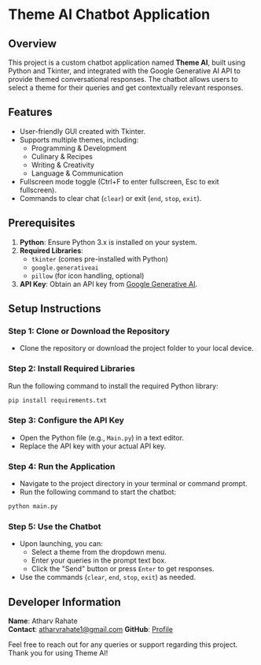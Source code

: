 # Theme AI Chatbot Application

## Overview
This project is a custom chatbot application named **Theme AI**, built using Python and Tkinter, and integrated with the Google Generative AI API to provide themed conversational responses. The chatbot allows users to select a theme for their queries and get contextually relevant responses.

## Features
- User-friendly GUI created with Tkinter.
- Supports multiple themes, including:
  - Programming & Development
  - Culinary & Recipes
  - Writing & Creativity
  - Language & Communication
- Fullscreen mode toggle (Ctrl+F to enter fullscreen, Esc to exit fullscreen).
- Commands to clear chat (`clear`) or exit (`end`, `stop`, `exit`).

## Prerequisites
1. **Python**: Ensure Python 3.x is installed on your system.
2. **Required Libraries**:
   - `tkinter` (comes pre-installed with Python)
   - `google.generativeai`
   - `pillow` (for icon handling, optional)
3. **API Key**: Obtain an API key from [Google Generative AI](https://cloud.google.com/genai/).

## Setup Instructions
### Step 1: Clone or Download the Repository
- Clone the repository or download the project folder to your local device.

### Step 2: Install Required Libraries
Run the following command to install the required Python library:
```bash
pip install requirements.txt
```

### Step 3: Configure the API Key
- Open the Python file (e.g., `Main.py`) in a text editor.
- Replace the API key with your actual API key.

### Step 4: Run the Application
- Navigate to the project directory in your terminal or command prompt.
- Run the following command to start the chatbot:
```bash
python main.py
```

### Step 5: Use the Chatbot
- Upon launching, you can:
  - Select a theme from the dropdown menu.
  - Enter your queries in the prompt text box.
  - Click the "Send" button or press `Enter` to get responses.
- Use the commands (`clear`, `end`, `stop`, `exit`) as needed.

## Developer Information
**Name**: Atharv Rahate  
**Contact**: [atharvrahate1@gmail.com](mailto:atharvrahate1@gmail.com)
**GitHub**: [Profile](https://github.com/atharvrahate296)

Feel free to reach out for any queries or support regarding this project. Thank you for using Theme AI!

